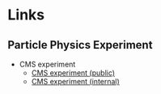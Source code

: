 # Links
## Particle Physics Experiment
  * CMS experiment
    * [CMS experiment (public)](https://cms.cern.ch)
    * [CMS experiment (internal)](https://cms.cern.ch/iCMS)
